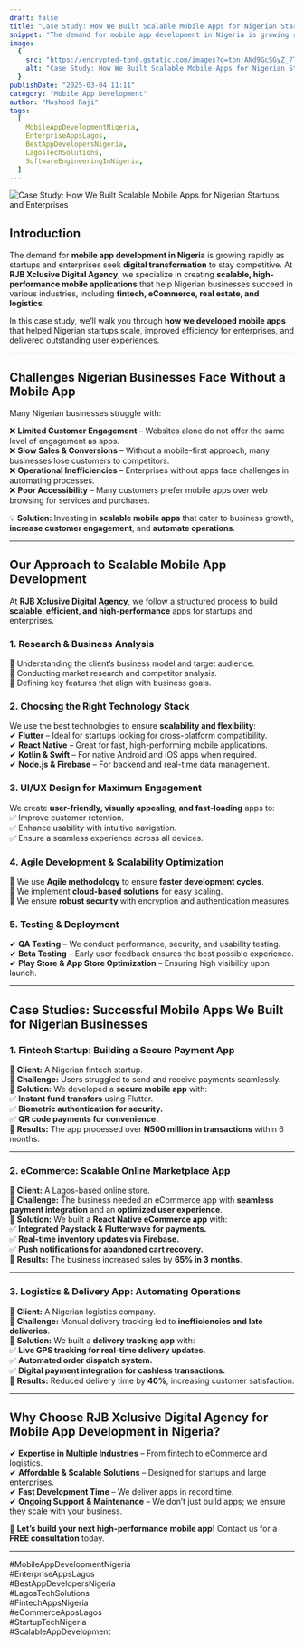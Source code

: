 ```yaml
---
draft: false
title: "Case Study: How We Built Scalable Mobile Apps for Nigerian Startups and Enterprises"
snippet: "The demand for mobile app development in Nigeria is growing rapidly as startups and enterprises seek digital transformation to stay competitive. At RJB Xclusive Digital Agency, we specialize in creating scalable, high-performance mobile applications that help Nigerian businesses succeed in various industries, including fintech, eCommerce, real estate, and logistics."
image:
  {
    src: "https://encrypted-tbn0.gstatic.com/images?q=tbn:ANd9GcSGyZ_7TMrGOF7nybWB5euW7IGQzPZQ1oM-Ww&s",
    alt: "Case Study: How We Built Scalable Mobile Apps for Nigerian Startups and EnterprisesHow a Mobile App Can Boost Your Nigerian Business Sales by 200% in 2025",
  }
publishDate: "2025-03-04 11:11"
category: "Mobile App Development"
author: "Moshood Raji"
tags:
  [
    MobileAppDevelopmentNigeria,
    EnterpriseAppsLagos,
    BestAppDevelopersNigeria,
    LagosTechSolutions,
    SoftwareEngineeringInNigeria,
  ]
---
```


![Case Study: How We Built Scalable Mobile Apps for Nigerian Startups and Enterprises](https://encrypted-tbn0.gstatic.com/images?q=tbn:ANd9GcSGyZ_7TMrGOF7nybWB5euW7IGQzPZQ1oM-Ww&s)

## **Introduction**

The demand for **mobile app development in Nigeria** is growing rapidly as startups and enterprises seek **digital transformation** to stay competitive. At **RJB Xclusive Digital Agency**, we specialize in creating **scalable, high-performance mobile applications** that help Nigerian businesses succeed in various industries, including **fintech, eCommerce, real estate, and logistics**.

In this case study, we’ll walk you through **how we developed mobile apps** that helped Nigerian startups scale, improved efficiency for enterprises, and delivered outstanding user experiences.

---

## **Challenges Nigerian Businesses Face Without a Mobile App**

Many Nigerian businesses struggle with:

❌ **Limited Customer Engagement** – Websites alone do not offer the same level of engagement as apps.  
❌ **Slow Sales & Conversions** – Without a mobile-first approach, many businesses lose customers to competitors.  
❌ **Operational Inefficiencies** – Enterprises without apps face challenges in automating processes.  
❌ **Poor Accessibility** – Many customers prefer mobile apps over web browsing for services and purchases.

💡 **Solution:** Investing in **scalable mobile apps** that cater to business growth, **increase customer engagement**, and **automate operations**.

---

## **Our Approach to Scalable Mobile App Development**

At **RJB Xclusive Digital Agency**, we follow a structured process to build **scalable, efficient, and high-performance** apps for startups and enterprises.

### **1. Research & Business Analysis**

🔹 Understanding the client’s business model and target audience.  
🔹 Conducting market research and competitor analysis.  
🔹 Defining key features that align with business goals.

### **2. Choosing the Right Technology Stack**

We use the best technologies to ensure **scalability and flexibility**:  
✔ **Flutter** – Ideal for startups looking for cross-platform compatibility.  
✔ **React Native** – Great for fast, high-performing mobile applications.  
✔ **Kotlin & Swift** – For native Android and iOS apps when required.  
✔ **Node.js & Firebase** – For backend and real-time data management.

### **3. UI/UX Design for Maximum Engagement**

We create **user-friendly, visually appealing, and fast-loading** apps to:  
✅ Improve customer retention.  
✅ Enhance usability with intuitive navigation.  
✅ Ensure a seamless experience across all devices.

### **4. Agile Development & Scalability Optimization**

🔹 We use **Agile methodology** to ensure **faster development cycles**.  
🔹 We implement **cloud-based solutions** for easy scaling.  
🔹 We ensure **robust security** with encryption and authentication measures.

### **5. Testing & Deployment**

✔ **QA Testing** – We conduct performance, security, and usability testing.  
✔ **Beta Testing** – Early user feedback ensures the best possible experience.  
✔ **Play Store & App Store Optimization** – Ensuring high visibility upon launch.

---

## **Case Studies: Successful Mobile Apps We Built for Nigerian Businesses**

### **1. Fintech Startup: Building a Secure Payment App**

📌 **Client:** A Nigerian fintech startup.  
📌 **Challenge:** Users struggled to send and receive payments seamlessly.  
📌 **Solution:** We developed a **secure mobile app** with:  
✅ **Instant fund transfers** using Flutter.  
✅ **Biometric authentication for security.**  
✅ **QR code payments for convenience.**  
📌 **Results:** The app processed over **₦500 million in transactions** within 6 months.

---

### **2. eCommerce: Scalable Online Marketplace App**

📌 **Client:** A Lagos-based online store.  
📌 **Challenge:** The business needed an eCommerce app with **seamless payment integration** and an **optimized user experience**.  
📌 **Solution:** We built a **React Native eCommerce app** with:  
✅ **Integrated Paystack & Flutterwave for payments.**  
✅ **Real-time inventory updates via Firebase.**  
✅ **Push notifications for abandoned cart recovery.**  
📌 **Results:** The business increased sales by **65% in 3 months**.

---

### **3. Logistics & Delivery App: Automating Operations**

📌 **Client:** A Nigerian logistics company.  
📌 **Challenge:** Manual delivery tracking led to **inefficiencies and late deliveries**.  
📌 **Solution:** We built a **delivery tracking app** with:  
✅ **Live GPS tracking for real-time delivery updates.**  
✅ **Automated order dispatch system.**  
✅ **Digital payment integration for cashless transactions.**  
📌 **Results:** Reduced delivery time by **40%**, increasing customer satisfaction.

---

## **Why Choose RJB Xclusive Digital Agency for Mobile App Development in Nigeria?**

✔ **Expertise in Multiple Industries** – From fintech to eCommerce and logistics.  
✔ **Affordable & Scalable Solutions** – Designed for startups and large enterprises.  
✔ **Fast Development Time** – We deliver apps in record time.  
✔ **Ongoing Support & Maintenance** – We don’t just build apps; we ensure they scale with your business.

🚀 **Let’s build your next high-performance mobile app!** Contact us for a **FREE consultation** today.

---

#MobileAppDevelopmentNigeria  
#EnterpriseAppsLagos  
#BestAppDevelopersNigeria  
#LagosTechSolutions  
#FintechAppsNigeria  
#eCommerceAppsLagos  
#StartupTechNigeria  
#ScalableAppDevelopment
